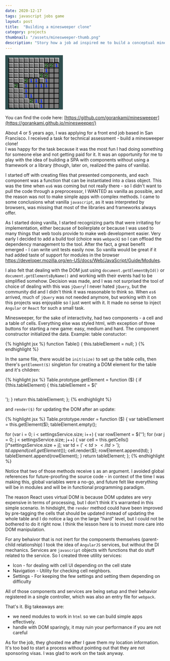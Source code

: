 ```yaml
---
date: 2020-12-17
tags: javascript jobs game
layout: post
title:  "Building a minesweeper clone"
category: projects
thumbnail: "/assets/minesweeper-thumb.png"
description: "Story how a job ad inspired me to build a conceptual minesweeper game with vanilla code"
---
```


![Minesweeper thumbnail](/assets/minesweeper-thumb.png)

You can find the code here: [https://github.com/gorankami/minesweeper](https://gorankami.github.io/minesweeper/)

About 4 or 5 years ago, I was applying for a front end job based in San Francisco. I received a task for technical assessment - build a minesweeper clone!  
I was happy for the task because it was the most fun I had doing something for someone else and not getting paid for it. It was an opportunity for me to play with 
the idea of building a SPA with components without using a framework or a library (though, later on, realized the pains of vanilla).

I started off with creating files that presented components, and each component was a function that can be instantiated into a class object. 
This was the time when `es6` was coming but not really there - so I didn't want to pull the code through a preprocessor, I WANTED as vanilla as possible, 
and the reason was not to make simple apps with complex methods. I came to some conclusions what vanilla `javascript`, as it was interpreted by browsers, 
was missing that most of the libraries and frameworks always offer.

As I started doing vanilla, I started recognizing parts that were irritating for implementation, either because of boilerplate or because I was used to many things 
that web tools provide to make web development easier. Very early I decided to add a build tool (choice was `webpack`) so I can offload the dependency management to the 
tool. After the fact, a great benefit emerged - I can write unit tests easily now. So vanilla would be great if it had added taste of support for modules in the 
browser https://developer.mozilla.org/en-US/docs/Web/JavaScript/Guide/Modules. 

I also felt that dealing with the DOM just using `document.getElementById()` or `document.getElementsByName()` and working with their events had to be simplified somehow. 
Decision was made, and I was not surprised the tool of choice of dealing with this was `jQuery`! I never hated `jQuery`, but the community did and I didn't think it was 
reasonable to think so. When `es6` arrived, much of `jQuery` was not needed anymore, but working with it on this projects was enjoyable so I just went with it. It made no 
sense to inject `Angular` or `React` for such a small task.

Minesweeper, for the sake of interactivity, had two components - a cell and a table of cells. Everything else was styled html, with exception of three buttons for 
starting a new game: easy, medium and hard. The component constructor initialized the data. Example: table constuctor:

{% highlight jsx %}
function Table() {
	this.tableElement = null;
}
{% endhighlight %}

In the same file, there would be `init(size)` to set up the table cells, then there's `getElement($)` singleton for creating a DOM element for the table and it's children:

{% highlight jsx %}
Table.prototype.getElement = function ($) {
  if (!this.tableElement) {
    this.tableElement = $('<table></table>');
  }
  return this.tableElement;
};
{% endhighlight %}

 and `render($)` for updating the DOM after an update:

{% highlight jsx %}
Table.prototype.render = function ($) {
  var tableElement = this.getElement($);
  tableElement.empty();

  for (var i = 0; i < settingsService.size; i++) {
    var rowElement = $('<tr></tr>');
    for (var j = 0; j < settingsService.size; j++) {
      var cell = this.getCells()[i*settingsService.size + j];
      var td = $('<td></td>');
      td.append(cell.getElement($));
      cell.render($);
      rowElement.append(td);
    }
    tableElement.append(rowElement);
  }
  return tableElement;
};
{% endhighlight %}

Notice that two of those methods receive `$` as an argument. I avoided global references for future-proofing the source code - in context of the time I was making this, global variables were a no-go, and future felt like everything will be in modules and will be in functional programming paradigm. 

The reason React uses virtual DOM is because DOM updates are very expensive in terms of processing, 
but I don't think it's warranted in this simple scenario. In hindsight, the `render` method could have been improved by pre-tagging the cells that should be updated instead of updating the whole table and I do notice a lag on the large "hard" level, but I could not be bothered to do it right now. I think the lesson here is to invest more care into DOM manipulation.

For any behaivor that is not inert for the components themselves (parent-child relationship) I took the idea of `AngularJS`
services, but without the DI mechanics. Services are `javascript` objects with functions that do stuff related to the service. So I created three utility services:
* Icon - for dealing with cell UI depending on the cell state
* Navigation - Utility for checking cell neighbors.
* Settings -  For keeping the few settings and setting them depending on difficulty

All of those components and services are being setup and their behavior registered in a single controller, which was also an entry file for `webpack`. 

That's it. Big takeaways are:
* we need modules to work in `html` so we can build simple apps effectively.
* handle with DOM sparingly, it may ruin your performance if you are not careful

As for the job, they ghosted me after I gave them my location information. It's too bad to start a process without pointing out that they are not sponsoring visas. I was glad to work on the task anyway.
